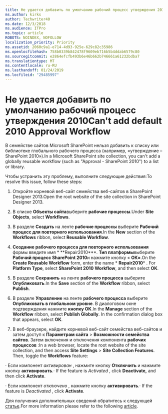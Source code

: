 ```yaml
---
title: Не удается добавить по умолчанию рабочий процесс утверждения 2010
ms.author: kirks
author: Techwriter40
ms.date: 12/3/2018
ms.audience: ITPro
ms.topic: article
ROBOTS: NOINDEX, NOFOLLOW
localization_priority: Priority
ms.assetid: 2060c9a1-e714-4d93-925e-629c82c35986
ms.openlocfilehash: 758b0339b842478f9609eb716b5b4ddab6579c80
ms.sourcegitcommit: e2864efcfb493b6e46b662b746661a61232bdba7
ms.translationtype: MT
ms.contentlocale: ru-RU
ms.lasthandoff: 01/24/2019
ms.locfileid: "29485997"
---
```

# <a name="cant-add-default-2010-approval-workflow"></a><span data-ttu-id="65770-102">Не удается добавить по умолчанию рабочий процесс утверждения 2010</span><span class="sxs-lookup"><span data-stu-id="65770-102">Can't add default 2010 Approval Workflow</span></span>

<span data-ttu-id="65770-103">В семействе сайтов Microsoft SharePoint нельзя добавить к списку или библиотеке глобального рабочего процесса (например, «утверждение – SharePoint 2010»).</span><span class="sxs-lookup"><span data-stu-id="65770-103">In a Microsoft SharePoint site collection, you can't add a globally reusable workflow (such as "Approval - SharePoint 2010") to a list or library.</span></span>
  
<span data-ttu-id="65770-104">Чтобы устранить эту проблему, выполните следующие действия:</span><span class="sxs-lookup"><span data-stu-id="65770-104">To resolve this issue, follow these steps:</span></span> 
  
1. <span data-ttu-id="65770-105">Откройте корневой веб-сайт семейства веб-сайтов в SharePoint Designer 2013.</span><span class="sxs-lookup"><span data-stu-id="65770-105">Open the root website of the site collection in SharePoint Designer 2013.</span></span>
  
2. <span data-ttu-id="65770-106">В списке **Объекты сайта**выберите **рабочие процессы**.</span><span class="sxs-lookup"><span data-stu-id="65770-106">Under **Site Objects**, select **Workflows**.</span></span> 
  
3. <span data-ttu-id="65770-107">В разделе **Создать** на ленте **рабочие процессы** выберите **Рабочий процесс для повторного использования**.</span><span class="sxs-lookup"><span data-stu-id="65770-107">In the **New** section of the **Workflows** ribbon, select **Reusable Workflow**.</span></span> 
  
4. <span data-ttu-id="65770-p101">**Создание рабочего процесса для повторного использования** формы введите имя \* \*\*Repair2010\*\*\*. **Тип платформы**выберите **Рабочий процесс SharePoint 2010**и нажмите кнопку « **ОК»**.</span><span class="sxs-lookup"><span data-stu-id="65770-p101">On the **Create Reusable Workflow** form, enter the name  \* **Repair2010**\* . For **Platform Type**, select **SharePoint 2010 Workflow**, and then select **OK**.</span></span> 
  
5. <span data-ttu-id="65770-110">В разделе **Сохранить** на ленте **рабочего процесса** выберите **Опубликовать**.</span><span class="sxs-lookup"><span data-stu-id="65770-110">In the **Save** section of the **Workflow** ribbon, select **Publish**.</span></span> 
  
6. <span data-ttu-id="65770-p102">В разделе **Управление** на ленте **рабочего процесса** выберите **Опубликовать в глобальном уровне**. В диалоговом окне подтверждения нажмите **кнопку OK**.</span><span class="sxs-lookup"><span data-stu-id="65770-p102">In the **Manage** section of the **Workflow** ribbon, select **Publish Globally**. In the confirmation dialog box that appears, select **OK**.</span></span> 
  
7. <span data-ttu-id="65770-p103">В веб-браузере, найдите корневой веб-сайт семейства веб-сайтов и затем доступ к **Параметрам сайта** \> **Возможности семейства сайтов**. Затем включения и отключения компонента **рабочих процессов** :</span><span class="sxs-lookup"><span data-stu-id="65770-p103">In a web browser, locate the root website of the site collection, and then access **Site Settings** \> **Site Collection Features**. Then, toggle the **Workflows** feature:</span></span> 
  
<span data-ttu-id="65770-115">· Если компонент *активирован* , нажмите кнопку **Отключить** и нажмите кнопку **активировать**.</span><span class="sxs-lookup"><span data-stu-id="65770-115">· If the feature is  *Activated*  , click **Deactivate,** and then click **Activate**.</span></span> 
  
<span data-ttu-id="65770-116">· Если компонент *отключено* , нажмите кнопку **активировать**.</span><span class="sxs-lookup"><span data-stu-id="65770-116">· If the feature is  *Deactivated*  , click **Activate**.</span></span> 
  
<span data-ttu-id="65770-117">Для получения дополнительных сведений обратитесь к следующей [статье](https://go.microsoft.com/fwlink/?linkid=2047770&amp;clcid=0x409).</span><span class="sxs-lookup"><span data-stu-id="65770-117">For more information please refer to the following [article](https://go.microsoft.com/fwlink/?linkid=2047770&amp;clcid=0x409).</span></span>
  

